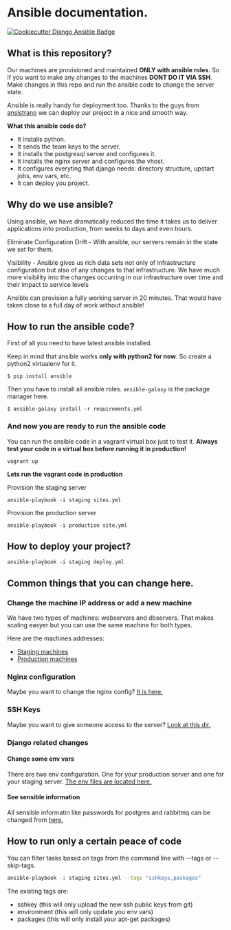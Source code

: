 # Ansible documentation.
[![Cookiecutter Django Ansible Badge](https://img.shields.io/badge/built%20with-Cookiecutter%20Django%20Ansible-green.svg)](https://github.com/HackSoftware/cookiecutter-django-ansible)

## What is this repository?

Our machines are provisioned and maintained **ONLY with ansible roles**. So if you want to make any changes to the machines **DONT DO IT VIA SSH**. Make changes in this repo and run the ansible code to change the server state. 

Ansible is really handy for deployment too. Thanks to the guys from [ansistrano](https://github.com/ansistrano/deploy) we can deploy our project in a nice and smooth way.

**What this ansible code do?**

- It installs python.
- It sends the team keys to the server.
- It installs the postgresql server and configures it.
- It installs the nginx server and configures the vhost.
- It configures everyting that django needs: directory structure, upstart jobs, env vars, etc.
- It can deploy you project.

## Why do we use ansible?
Using ansible, we have dramatically reduced the time it takes us to deliver applications into production, from weeks to days and even hours.

Eliminate Configuration Drift - With ansible, our servers remain in the state we set for them.

Visibility - Ansible gives us rich data sets not only of infrastructure configuration but also of any changes to that infrastructure. We have much more visibility into the changes occurring in our infrastructure over time and their impact to service levels

Ansible can provision a fully working server in 20 minutes. That would have taken close to a full day of work without ansible!

## How to run the ansible code?
First of all you need to have latest ansible installed.

Keep in mind that ansible works **only with python2 for now**. So create a python2 virtualenv for it.

```
$ pip install ansible
```

Then you have to install all ansible roles. ``ansible-galaxy`` is the package manager here.

```
$ ansible-galaxy install -r requirements.yml
```

### And now you are ready to run the ansible code

You can run the ansible code in a vagrant virtual box just to test it. **Always test your code in a virtual box before running it in production!**

```
vagrant up
```

**Lets run the vagrant code in production**

Provision the staging server

```
ansible-playbook -i staging sites.yml
```

Provision the production server

```
ansible-playbook -i production site.yml
```

## How to deploy your project?

```
ansible-playbook -i staging deploy.yml
```

## Common things that you can change here.

### Change the machine IP address or add a new machine

We have two types of machines: webservers and dbservers. That makes scaling easyer but you can use the same machine for both types.

Here are the machines addresses:
- [Staging machines](/staging)
- [Production machines](/production)

### Nginx configuration

Maybe you want to change the nginx config? [It is here.](/roles/application/templates/nginx_config.j2)

### SSH Keys

Maybe you want to give someone access to the server? [Look at this dir.](/ansible_vars/public_keys/)

### Django related changes

#### Change some env vars

There are two env configuration. One for your production server and one for your staging server. [The env files are located here.](/application_vars/)

#### See sensible information
All sensible informatin like passwords for postgres and rabbitmq can be changed from [here.](/ansible_vars/)

## How to run only a certain peace of code
You can filter tasks based on tags from the command line with --tags or --skip-tags.
```bash
ansible-playbook -i staging sites.yml --tags "sshkeys,packages"
```
The existing tags are:

- sshkey (this will only upload the new ssh public keys from git)
- environment (this will only update you env vars)
- packages (this will only install your apt-get packages)
